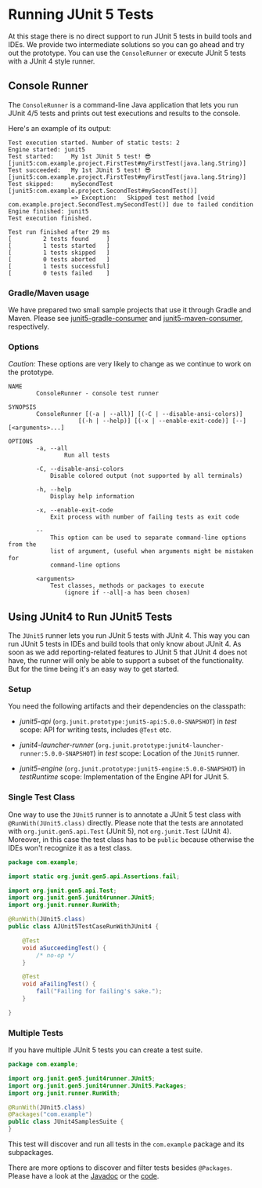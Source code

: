 # Running JUnit 5 Tests

At this stage there is no direct support to run JUnit 5 tests in build tools and IDEs. We provide two intermediate solutions so you can go ahead and try out the prototype. You can use the `ConsoleRunner` or execute JUnit 5 tests with a JUnit 4 style runner.


## Console Runner

The `ConsoleRunner` is a command-line Java application that lets you run JUnit 4/5 tests and prints out test executions and results to the console.

Here's an example of its output:

```
Test execution started. Number of static tests: 2
Engine started: junit5
Test started:     My 1st JUnit 5 test! 😎 [junit5:com.example.project.FirstTest#myFirstTest(java.lang.String)]
Test succeeded:   My 1st JUnit 5 test! 😎 [junit5:com.example.project.FirstTest#myFirstTest(java.lang.String)]
Test skipped:     mySecondTest [junit5:com.example.project.SecondTest#mySecondTest()]
                  => Exception:   Skipped test method [void com.example.project.SecondTest.mySecondTest()] due to failed condition
Engine finished: junit5
Test execution finished.

Test run finished after 29 ms
[         2 tests found     ]
[         1 tests started   ]
[         1 tests skipped   ]
[         0 tests aborted   ]
[         1 tests successful]
[         0 tests failed    ]
```

### Gradle/Maven usage

We have prepared two small sample projects that use it through Gradle and Maven. Please see [junit5-gradle-consumer](https://github.com/junit-team/junit5-samples/tree/master/junit5-gradle-consumer) and [junit5-maven-consumer](https://github.com/junit-team/junit5-samples/tree/master/junit5-maven-consumer), respectively.

### Options

*Caution:* These options are very likely to change as we continue to work on the prototype.

	NAME
	        ConsoleRunner - console test runner

	SYNOPSIS
	        ConsoleRunner [(-a | --all)] [(-C | --disable-ansi-colors)] 
                        [(-h | --help)] [(-x | --enable-exit-code)] [--] [<arguments>...]

	OPTIONS
	        -a, --all
                    Run all tests

	        -C, --disable-ansi-colors
	            Disable colored output (not supported by all terminals)

	        -h, --help
	            Display help information

	        -x, --enable-exit-code
	            Exit process with number of failing tests as exit code

	        --
	            This option can be used to separate command-line options from the
	            list of argument, (useful when arguments might be mistaken for
	            command-line options

	        <arguments>
	            Test classes, methods or packages to execute 
                    (ignore if --all|-a has been chosen)

## Using JUnit4 to Run JUnit5 Tests

The `JUnit5` runner lets you run JUnit 5 tests with JUnit 4. This way you can run JUnit 5 tests in IDEs and build tools that only know about JUnit 4. As soon as we add reporting-related features to JUnit 5 that JUnit 4 does not have, the runner will only be able to support a subset of the functionality. But for the time being it's an easy way to get started.

### Setup

You need the following artifacts and their dependencies on the classpath:

- _junit5-api_ (`org.junit.prototype:junit5-api:5.0.0-SNAPSHOT`) in _test_ scope:
  API for writing tests, includes `@Test` etc.

- _junit4-launcher-runner_ (`org.junit.prototype:junit4-launcher-runner:5.0.0-SNAPSHOT`) in _test_ scope:
  Location of the `JUnit5` runner.

- _junit5-engine_ (`org.junit.prototype:junit5-engine:5.0.0-SNAPSHOT`) in _testRuntime_ scope:
  Implementation of the Engine API for JUnit 5.

### Single Test Class

One way to use the `JUnit5` runner is to annotate a JUnit 5 test class with `@RunWith(JUnit5.class)` directly. Please note that the tests are annotated with  `org.junit.gen5.api.Test` (JUnit 5), not `org.junit.Test` (JUnit 4). Moreover, in this case the test class has to be `public` because otherwise the IDEs won't recognize it as a test class.

```java
package com.example;

import static org.junit.gen5.api.Assertions.fail;

import org.junit.gen5.api.Test;
import org.junit.gen5.junit4runner.JUnit5;
import org.junit.runner.RunWith;

@RunWith(JUnit5.class)
public class AJUnit5TestCaseRunWithJUnit4 {

	@Test
	void aSucceedingTest() {
		/* no-op */
	}

	@Test
	void aFailingTest() {
		fail("Failing for failing's sake.");
	}

}
```

### Multiple Tests

If you have multiple JUnit 5 tests you can create a test suite.

```java
package com.example;

import org.junit.gen5.junit4runner.JUnit5;
import org.junit.gen5.junit4runner.JUnit5.Packages;
import org.junit.runner.RunWith;

@RunWith(JUnit5.class)
@Packages("com.example")
public class JUnit4SamplesSuite {
}
```

This test will discover and run all tests in the `com.example` package and its subpackages.

There are more options to discover and filter tests besides `@Packages`. Please have a look at the [Javadoc](https://junit.ci.cloudbees.com/job/JUnit_Lambda/javadoc/org/junit/gen5/junit4runner/package-summary.html) or the [code](https://github.com/junit-team/junit-lambda/blob/master/junit4-launcher-runner/src/main/java/org/junit/gen5/junit4runner/JUnit5.java).
